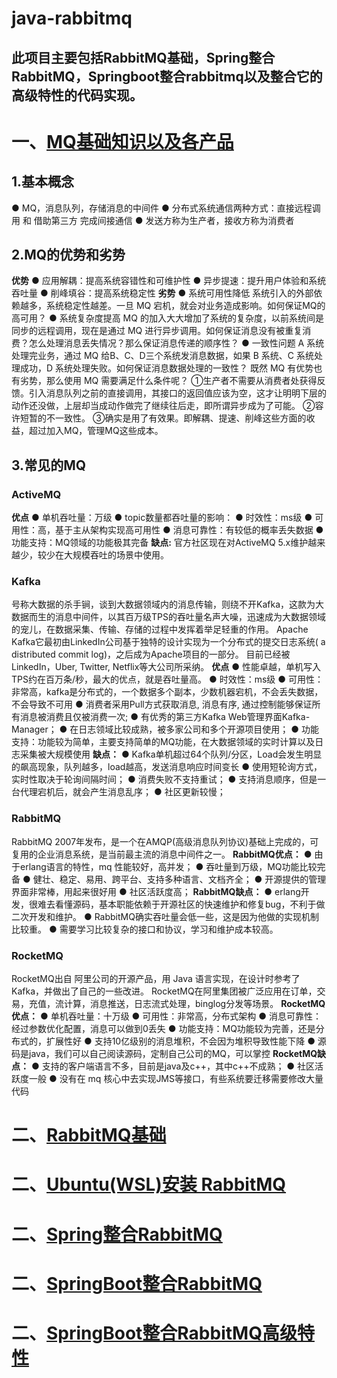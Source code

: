# java-rabbitmq

## 此项目主要包括RabbitMQ基础，Spring整合RabbitMQ，Springboot整合rabbitmq以及整合它的高级特性的代码实现。

# 一、[MQ基础知识以及各产品](rabbitmq-pdf/MQ基础知识及各产品.pdf)
## 1.基本概念
● MQ，消息队列，存储消息的中间件
● 分布式系统通信两种方式：直接远程调用 和 借助第三方 完成间接通信
● 发送方称为生产者，接收方称为消费者

## 2.MQ的优势和劣势

**优势**
● 应用解耦：提高系统容错性和可维护性
● 异步提速：提升用户体验和系统吞吐量
● 削峰填谷：提高系统稳定性
**劣势**
● 系统可用性降低
系统引入的外部依赖越多，系统稳定性越差。一旦 MQ 宕机，就会对业务造成影响。如何保证MQ的高可用？
● 系统复杂度提高
MQ 的加入大大增加了系统的复杂度，以前系统间是同步的远程调用，现在是通过 MQ 进行异步调用。如何保证消息没有被重复消费？怎么处理消息丢失情况？那么保证消息传递的顺序性？
● 一致性问题
A 系统处理完业务，通过 MQ 给B、C、D三个系统发消息数据，如果 B 系统、C 系统处理成功，D 系统处理失败。如何保证消息数据处理的一致性？
既然 MQ 有优势也有劣势，那么使用 MQ 需要满足什么条件呢？
①生产者不需要从消费者处获得反馈。引入消息队列之前的直接调用，其接口的返回值应该为空，这才让明明下层的动作还没做，上层却当成动作做完了继续往后走，即所谓异步成为了可能。
②容许短暂的不一致性。
③确实是用了有效果。即解耦、提速、削峰这些方面的收益，超过加入MQ，管理MQ这些成本。

## 3.常见的MQ


### ActiveMQ
**优点**
● 单机吞吐量：万级
● topic数量都吞吐量的影响：
● 时效性：ms级
● 可用性：高，基于主从架构实现高可用性
● 消息可靠性：有较低的概率丢失数据
● 功能支持：MQ领域的功能极其完备
**缺点:**
官方社区现在对ActiveMQ 5.x维护越来越少，较少在大规模吞吐的场景中使用。
### Kafka
号称大数据的杀手锏，谈到大数据领域内的消息传输，则绕不开Kafka，这款为大数据而生的消息中间件，以其百万级TPS的吞吐量名声大噪，迅速成为大数据领域的宠儿，在数据采集、传输、存储的过程中发挥着举足轻重的作用。
Apache Kafka它最初由LinkedIn公司基于独特的设计实现为一个分布式的提交日志系统( a distributed commit log)，之后成为Apache项目的一部分。
目前已经被LinkedIn，Uber, Twitter, Netflix等大公司所采纳。
**优点**
● 性能卓越，单机写入TPS约在百万条/秒，最大的优点，就是吞吐量高。
● 时效性：ms级
● 可用性：非常高，kafka是分布式的，一个数据多个副本，少数机器宕机，不会丢失数据，不会导致不可用
● 消费者采用Pull方式获取消息, 消息有序, 通过控制能够保证所有消息被消费且仅被消费一次;
● 有优秀的第三方Kafka Web管理界面Kafka-Manager；
● 在日志领域比较成熟，被多家公司和多个开源项目使用；
● 功能支持：功能较为简单，主要支持简单的MQ功能，在大数据领域的实时计算以及日志采集被大规模使用
**缺点：**
● Kafka单机超过64个队列/分区，Load会发生明显的飙高现象，队列越多，load越高，发送消息响应时间变长
● 使用短轮询方式，实时性取决于轮询间隔时间；
● 消费失败不支持重试；
● 支持消息顺序，但是一台代理宕机后，就会产生消息乱序；
● 社区更新较慢；
### RabbitMQ
RabbitMQ 2007年发布，是一个在AMQP(高级消息队列协议)基础上完成的，可复用的企业消息系统，是当前最主流的消息中间件之一。
**RabbitMQ优点：**
● 由于erlang语言的特性，mq 性能较好，高并发；
● 吞吐量到万级，MQ功能比较完备
● 健壮、稳定、易用、跨平台、支持多种语言、文档齐全；
● 开源提供的管理界面非常棒，用起来很好用
● 社区活跃度高；
**RabbitMQ缺点：**
● erlang开发，很难去看懂源码，基本职能依赖于开源社区的快速维护和修复bug，不利于做二次开发和维护。
● RabbitMQ确实吞吐量会低一些，这是因为他做的实现机制比较重。
● 需要学习比较复杂的接口和协议，学习和维护成本较高。
### RocketMQ
RocketMQ出自 阿里公司的开源产品，用 Java 语言实现，在设计时参考了 Kafka，并做出了自己的一些改进。
RocketMQ在阿里集团被广泛应用在订单，交易，充值，流计算，消息推送，日志流式处理，binglog分发等场景。
**RocketMQ优点：**
● 单机吞吐量：十万级
● 可用性：非常高，分布式架构
● 消息可靠性：经过参数优化配置，消息可以做到0丢失
● 功能支持：MQ功能较为完善，还是分布式的，扩展性好
● 支持10亿级别的消息堆积，不会因为堆积导致性能下降
● 源码是java，我们可以自己阅读源码，定制自己公司的MQ，可以掌控
**RocketMQ缺点：**
● 支持的客户端语言不多，目前是java及c++，其中c++不成熟；
● 社区活跃度一般
● 没有在 mq 核心中去实现JMS等接口，有些系统要迁移需要修改大量代码
# 二、[RabbitMQ基础](rabbitmq-pdf/RabbitMQ基础.pdf)
# 二、[Ubuntu(WSL)安装 RabbitMQ](rabbitmq-pdf/Ubuntu(WSL)安装RabbitMQ.pdf)
# 二、[Spring整合RabbitMQ](rabbitmq-pdf/Spring整合RabbitMQ.pdf)
# 二、[SpringBoot整合RabbitMQ](rabbitmq-pdf/SpringBoot整合RabbitMQ.pdf)
# 二、[SpringBoot整合RabbitMQ高级特性](rabbitmq-pdf/SpringBoot整合RabbitMQ高级特性.pdf)